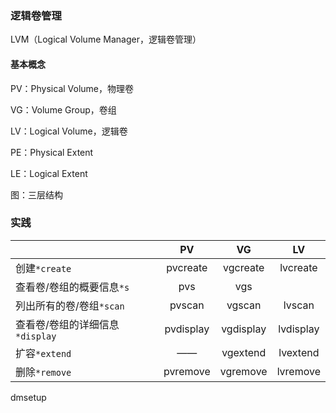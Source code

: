 ### 逻辑卷管理



LVM（Logical Volume Manager，逻辑卷管理）


#### 基本概念

PV：Physical Volume，物理卷

VG：Volume Group，卷组

LV：Logical Volume，逻辑卷

PE：Physical Extent

LE：Logical Extent

图：三层结构

### 实践

|                                 |    PV     |    VG     |    LV     |
| ------------------------------- | :-------: | :-------: | :-------: |
| 创建`*create`                   | pvcreate  | vgcreate  | lvcreate  |
| 查看卷/卷组的概要信息`*s`       |    pvs    |    vgs    |           |
| 列出所有的卷/卷组`*scan`        |  pvscan   |  vgscan   |  lvscan   |
| 查看卷/卷组的详细信息`*display` | pvdisplay | vgdisplay | lvdisplay |
| 扩容`*extend`                   |    ——     | vgextend  | lvextend  |
| 删除`*remove`                   | pvremove  | vgremove  | lvremove  |

dmsetup
